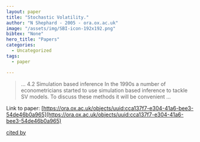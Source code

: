 ```yaml
---
layout: paper
title: "Stochastic Volatility."
author: "N Shephard - 2005 - ora.ox.ac.uk"
image: "/assets/img/SBI-icon-192x192.png"
bibtex: "None"
hero_title: "Papers"
categories:
  - Uncategorized
tags:
  - paper

---
```

>… 4.2 Simulation based inference In the 1990s a number of econometricians started to use simulation based inference to tackle SV models. To discuss these methods it will be convenient …

Link to paper: [https://ora.ox.ac.uk/objects/uuid:cca137f7-e304-41a6-bee3-54de46b0a965](https://ora.ox.ac.uk/objects/uuid:cca137f7-e304-41a6-bee3-54de46b0a965)

[cited by](https://scholar.google.com/scholar?cites=6513174667109016402&as_sdt=2005&sciodt=0,5&hl=en&num=20)
